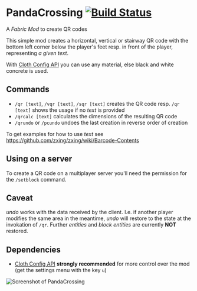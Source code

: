 # PandaCrossing [![Build Status](https://travis-ci.com/velnias75/PandaCrossing.svg?branch=1.19)](https://travis-ci.com/velnias75/PandaCrossing)
A *Fabric Mod* to create QR codes

This simple mod creates a horizontal, vertical or stairway QR code with the bottom left corner below the player's feet resp. in front of the player, representing *a given text*.

With [Cloth Config API](https://www.curseforge.com/minecraft/mc-mods/cloth-config) you can use any material, else black and white concrete is used.

Commands
--------

* `/qr [text]`, `/vqr [text]`, `/sqr [text]` creates the QR code resp. `/qr [text]` shows the usage if no *text* is provided
* `/qrcalc [text]` calculates the dimensions of the resulting QR code
* `/qrundo` or `/pcundo` undoes the last creation in reverse order of creation

To get examples for how to use *text* see https://github.com/zxing/zxing/wiki/Barcode-Contents

Using on a server
-----------------

To create a QR code on a multiplayer server you'll need the permission for the `/setblock` command.

Caveat
------

*undo* works with the data received by the client. I.e. if another player modifies the same area in the meantime, *undo* will restore to the state at the invokation of `/qr`.
Further *entities* and *block entities* are currently **NOT** restored.

Dependencies
------------

* [Cloth Config API](https://www.curseforge.com/minecraft/mc-mods/cloth-config) **strongly recommended** for more control over the mod (get the settings menu with the key `u`)

![Screenshot of PandaCrossing](https://user-images.githubusercontent.com/4481414/120403323-42bff180-c344-11eb-8baa-7c0fa88aeea9.png)
